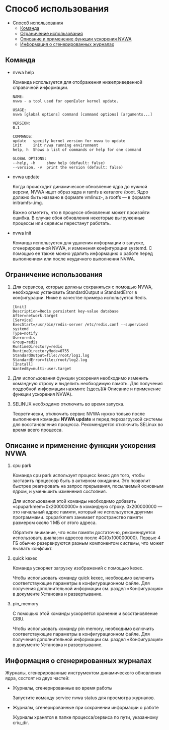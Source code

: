 # Способ использования

<!-- TOC -->
- [Способ использования](#how-to-run)
  - [Команда](#command)
  - [Ограничение использования](#use-restriction)
  - [Описание и применение функции ускорения NVWA](#nvwa-acceleration-feature-description-and-use)
  - [Информация о сгенерированных журналах](#generated-log-information)

<!-- /TOC -->

## Команда

+ nvwa help
  
  Команда используется для отображения нижеприведенной справочной информации.
  
  ```
  NAME:
  nvwa - a tool used for openEuler kernel update.
  
  USAGE:
  nvwa [global options] command [command options] [arguments...]
  
  VERSION:
  0.1
  
  COMMANDS:
  update   specify kernel version for nvwa to update
  init     init nvwa running environment
  help, h  Shows a list of commands or help for one command
  
  GLOBAL OPTIONS:
  --help, -h     show help (default: false)
  --version, -v  print the version (default: false)
  ```

+ nvwa update <kernel version>
  
  Когда происходит динамическое обновление ядра до нужной версии, NVWA ищет образ ядра и ramfs в каталоге /boot. Ядро должно быть названо в формате vmlinuz-<kernel version>, а rootfs — в формате initramfs-<kernel version>.img.
  
  Важно отметить, что в процессе обновления может произойти ошибка. В случае сбоя обновления некоторые выгруженные процессы или сервисы перестанут работать.

+ nvwa init
  
  Команда используется для удаления информации о запуске, сгенерированной NVWA, и изменения конфигурации systemd. С помощью ее также можно удалить информацию о работе перед выполнением или после неудачного выполнения NVWA.

## Ограничение использования

1. Для сервисов, которые должны сохраняться с помощью NVWA, необходимо установить StandardOutput и StandardError в конфигурации. Ниже в качестве примера используется Redis.
   
   ```
   [Unit]
   Description=Redis persistent key-value database
   After=network.target
   [Service]
   ExecStart=/usr/bin/redis-server /etc/redis.conf --supervised systemd
   Type=notify
   User=redis
   Group=redis
   RuntimeDirectory=redis
   RuntimeDirectoryMode=0755
   StandardOutput=file:/root/log1.log
   StandardError=file:/root/log2.log
   [Install]
   WantedBy=multi-user.target
   ```

2. Для использования функции ускорения необходимо изменить командную строку и выделить необходимую память. Для получения подробной информации нажмите [здесь](# Описание и применение функции ускорения NVWA).

3. SELINUX необходимо отключить во время запуска.
   
   Теоретически, отключить сервис NVWA нужно только после выполнения команды **NVWA update** и перед перезагрузкой системы для восстановления процесса. Рекомендуется отключить SELinux во время всего процесса.

## Описание и применение функции ускорения NVWA

1. cpu park
   
   Команда cpu park использует процесс kexec для того, чтобы заставить процессор быть в активном ожидании. Это позволит быстрее реагировать на запрос прерывания, посылаемый основным ядром, и уменьшить изменения состояния.
   
   Для использования этой команды необходимо добавить «cpuparkmem=0x200000000» в командную строку. 0x200000000 — это начальный адрес памяти, который не используется другими программами. cpuparkmem занимает пространство памяти размером около 1 МБ от этого адреса.
   
   Обратите внимание, что если памяти достаточно, рекомендуется использовать диапазон адресов после 4G(0x100000000). Первые 4 ГБ обычно резервируются разным компонентом системы, что может вызвать конфликт.

2. quick kexec
   
   Команда ускоряет загрузку изображений с помощью kexec.
   
   Чтобы использовать команду quick kexec, необходимо включить соответствующие параметры в конфигурационном файле. Для получения дополнительной информации см. раздел «Конфигурация» в документе Установка и развертывание.

3. pin\_memory
   
   С помощью этой команды ускоряется хранение и восстановление CRIU.
   
   Чтобы использовать команду pin memory, необходимо включить соответствующие параметры в конфигурационном файле. Для получения дополнительной информации см. раздел «Конфигурация» в документе Установка и развертывание.

## Информация о сгенерированных журналах

Журналы, сгенерированные инструментом динамического обновления ядра, состоят из двух частей:

+ Журналы, сгенерированные во время работы
  
  Запустите команду service nvwa status для просмотра журналов.

+ Журналы, сгенерированные при сохранении информации о работе
  
  Журналы хранятся в папке процесса/сервиса по пути, указанному criu\_dir.